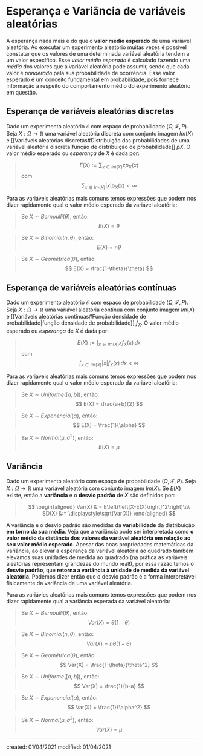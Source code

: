 # Esperança e Variância de variáveis aleatórias
A esperança nada mais é do que o **valor médio esperado** de uma variável aleatória. Ao executar um experimento aleatório muitas vezes é possível constatar que os valores de uma determinada variável aleatória tendem a um valor específico. Esse *valor médio esperado* é calculado fazendo uma *média* dos valores que a variável aleatória pode assumir, sendo que cada valor é *ponderado* pela sua probabilidade de ocorrência.
Esse valor esperado é um conceito fundamental em probabilidade, pois fornece informação a respeito do comportamento médio do experimento aleatório em questão.


## Esperança de variáveis aleatórias discretas
Dado um experimento aleatório $\mathcal{E}$ com espaço de probabilidade $(\Omega, \mathcal{F}, P)$. Seja $X: \Omega \rightarrow \mathbb{R}$ uma variável aleatória discreta com conjunto imagem $Im(X)$ e [[Variáveis aleatórias discretas#Distribuição das probabilidades de uma variável aleatória discreta|função de distribuição de probabilidade]] $pX$. O valor médio esperado ou *esperança* de $X$ é dada por:

>$$
 E(X) := \sum_{x \in Im(X)}{xp_X(x)}
>$$
>com
>$$
 \sum_{x \in Im(X)}{|x|p_X(x)} < \infty
>$$

Para as variáveis aleatórias mais comuns temos expressões que podem nos dizer rapidamente qual o valor médio esperado da variável aleatória:

>Se $X \sim Bernoulli(\theta)$, então:
>$$
  E(X) = \theta
>$$

>Se $X \sim Binomial(n, \theta)$, então:
>$$
  E(X) = n\theta
>$$

>Se $X \sim Geométrica(\theta)$, então:
>$$
  E(X) = \frac{1-\theta}{\theta}
>$$

## Esperança de variáveis aleatórias contínuas
Dado um experimento aleatório $\mathcal{E}$ com espaço de probabilidade $(\Omega, \mathcal{F}, P)$. Seja $X: \Omega \rightarrow \mathbb{R}$ uma variável aleatória contínua com conjunto imagem $Im(X)$ e [[Variáveis aleatórias contínuas#Função densidade de probabilidade|função densidade de probabilidade]] $f_X$. O valor médio esperado ou *esperança* de $X$ é dada por:

>$$
 E(X) := \int_{x \in Im(X)}{xf_X(x)}\,dx
>$$
>com
>$$
 \int_{x \in Im(X)}{|x|f_X(x)}\,dx < \infty
>$$

Para as variáveis aleatórias mais comuns temos expressões que podem nos dizer rapidamente qual o valor médio esperado da variável aleatória:

>Se $X \sim Uniforme([a,b])$, então:
>$$
  E(X) = \frac{a+b}{2}
>$$

>Se $X \sim Exponencial(\alpha)$, então:
>$$
  E(X) = \frac{1}{\alpha}
>$$

>Se $X \sim Normal(\mu,\sigma^2)$, então:
>$$
  E(X) = \mu
>$$


## Variância
Dado um experimento aleatório com espaço de probabilidade $(\Omega, \mathcal{F}, P)$. Seja $X: \Omega \rightarrow \mathbb{R}$ uma variável aleatória com conjunto imagem $Im(X)$. Se $E(X)$ existe, então a **variância** e o **desvio padrão** de $X$ são definidos por:
>$$
\begin{aligned}
  Var(X) &:= E\left(\left[X-E(X)\right]^2\right)\\\\
  SD(X) &:= \displaystyle\sqrt{Var(X)}
\end{aligned}
>$$

A variância e o desvio padrão são medidas da **variabilidade** da distribuição **em torno da sua média**.
Veja que a variância pode ser interpretada como **o valor médio da distância dos valores da variável aleatória em relação ao seu valor médio esperado**. Apesar das boas propriedades matemáticas da variância, ao elevar a esperança da variável aleatória ao quadrado também elevamos suas unidades de medida ao quadrado (na prática as variáveis aleatórias representam grandezas do mundo real!), por essa razão temos o **desvio padrão**, que **retorna a variância à unidade de medida da variável aleatória**. Podemos dizer então que o desvio padrão é a forma interpretável fisicamente da variância de uma variável aleatória.

Para as variávies aleatórias mais comuns temos expressões que podem nos dizer rapidamente qual a variância esperada da variável aleatória:

>Se $X \sim Bernoulli(\theta)$, então:
>$$
  Var(X) = \theta(1-\theta)
>$$

>Se $X \sim Binomial(n, \theta)$, então:
>$$
  Var(X) = n\theta(1-\theta)
>$$

>Se $X \sim Geométrica(\theta)$, então:
>$$
  Var(X) = \frac{1-\theta}{\theta^2}
>$$

>Se $X \sim Uniforme([a,b])$, então:
>$$
  Var(X) = \frac{1}{b-a}
>$$

>Se $X \sim Exponencial(\alpha)$, então:
>$$
  Var(X) = \frac{1}{\alpha^2}
>$$

>Se $X \sim Normal(\mu, \sigma^2)$, então:
>$$
  Var(X) = \mu
>$$

---

created: 01/04/2021
modified: 01/04/2021

